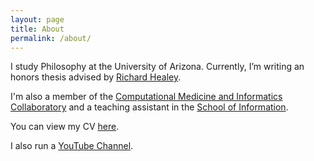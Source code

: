```yaml
---
layout: page
title: About
permalink: /about/
---
```


I study Philosophy at the University of Arizona. Currently, I’m writing an honors thesis advised by [Richard Healey](http://www.u.arizona.edu/~rhealey/).

I'm also a member of the [Computational Medicine and Informatics Collaboratory](https://com-in.collab.arizona.edu/) and a teaching assistant in the [School of Information](https://ischool.arizona.edu/).

You can view my CV [here](/vicera_cv.pdf).

I also run a [YouTube Channel](https://www.youtube.com/channel/UCjk3q6_JrHveu8SyT1legmg).
